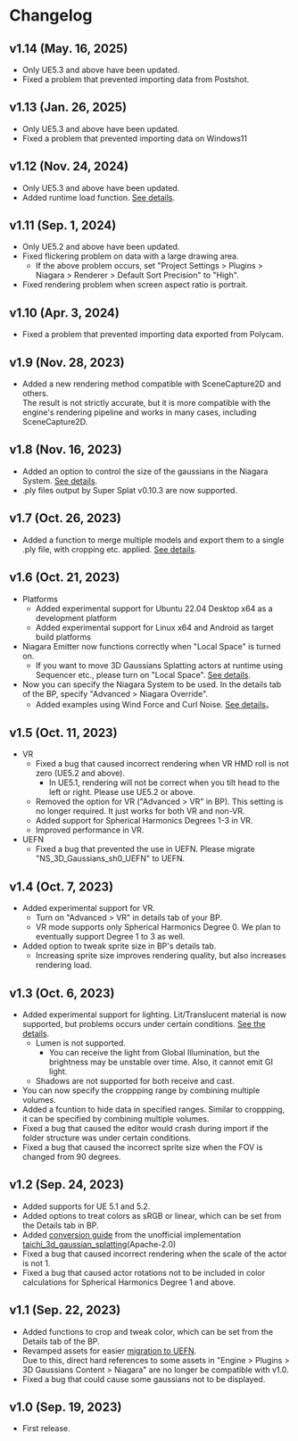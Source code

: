 # Changelog

## v1.14 (May. 16, 2025)
- Only UE5.3 and above have been updated.
- Fixed a problem that prevented importing data from Postshot.

## v1.13 (Jan. 26, 2025)
- Only UE5.3 and above have been updated.
- Fixed a problem that prevented importing data on Windows11

## v1.12 (Nov. 24, 2024)
- Only UE5.3 and above have been updated.
- Added runtime load function. [See details](../how-to-runtimeload).

## v1.11 (Sep. 1, 2024)
- Only UE5.2 and above have been updated.
- Fixed flickering problem on data with a large drawing area.
    - If the above problem occurs, set "Project Settings > Plugins > Niagara > Renderer > Default Sort Precision" to "High".
- Fixed rendering problem when screen aspect ratio is portrait.

## v1.10 (Apr. 3, 2024)
- Fixed a problem that prevented importing data exported from Polycam.

## v1.9 (Nov. 28, 2023)
- Added a new rendering method compatible with SceneCapture2D and others.  
	The result is not strictly accurate, but it is more compatible with the engine's rendering pipeline and works in many cases, including SceneCapture2D.

## v1.8 (Nov. 16, 2023)
- Added an option to control the size of the gaussians in the Niagara System. [See details](../how-to-niagara/#use-your-own-niagara).
- .ply files output by Super Splat v0.10.3 are now supported.

## v1.7 (Oct. 26, 2023)
- Added a function to merge multiple models and export them to a single .ply file, with cropping etc. applied. [See details](../how-to-export).

## v1.6 (Oct. 21, 2023)
- Platforms
    - Added experimental support for Ubuntu 22.04 Desktop x64 as a development platform
    - Added experimental support for Linux x64 and Android as target build platforms
- Niagara Emitter now functions correctly when "Local Space" is turned on.
    - If you want to move 3D Gaussians Splatting actors at runtime using Sequencer etc., please turn on "Local Space". [See details](../how-to-niagara).
- Now you can specify the Niagara System to be used. In the details tab of the BP, specify "Advanced > Niagara Override".
    - Added examples using Wind Force and Curl Noise. [See details](../how-to-niagara/#use-your-own-niagara)。

## v1.5 (Oct. 11, 2023)
- VR
    - Fixed a bug that caused incorrect rendering when VR HMD roll is not zero (UE5.2 and above).
        - In UE5.1, rendering will not be correct when you tilt head to the left or right. Please use UE5.2 or above.
    - Removed the option for VR ("Advanced > VR" in BP). This setting is no longer required. It just works for both VR and non-VR.
    - Added support for Spherical Harmonics Degrees 1-3 in VR.
    - Improved performance in VR.
- UEFN
    - Fixed a bug that prevented the use in UEFN. Please migrate "NS_3D_Gaussians_sh0_UEFN" to UEFN.

## v1.4 (Oct. 7, 2023)
- Added experimental support for VR.
    - Turn on "Advanced > VR" in details tab of your BP.
    - VR mode supports only Spherical Harmonics Degree 0. We plan to eventually support Degree 1 to 3 as well.
- Added option to tweak sprite size in BP's details tab.
    - Increasing sprite size improves rendering quality, but also increases rendering load.

## v1.3 (Oct. 6, 2023)
- Added experimental support for lighting. Lit/Translucent material is now supported, but problems occurs under certain conditions. [See the details](../how-to-import#known-issues).
    - Lumen is not supported.
        - You can receive the light from Global Illumination, but the brightness may be unstable over time. Also, it cannot emit GI light.
    - Shadows are not supported for both receive and cast.
- You can now specify the croppping range by combining multiple volumes.
- Added a fcuntion to hide data in specified ranges. Similar to croppping, it can be specified by combining multiple volumes.
- Fixed a bug that caused the editor would crash during import if the folder structure was under certain conditions.
- Fixed a bug that caused the incorrect sprite size when the FOV is changed from 90 degrees.

## v1.2 (Sep. 24, 2023)
- Added supports for UE 5.1 and 5.2.
- Added options to treat colors as sRGB or linear, which can be set from the Details tab in BP.
- Added [conversion guide](../how-to-unofficial) from the unofficial implementation [taichi_3d_gaussian_splatting](https://github.com/wanmeihuali/taichi_3d_gaussian_splatting)(Apache-2.0)
- Fixed a bug that caused incorrect rendering when the scale of the actor is not 1.
- Fixed a bug that caused actor rotations not to be included in color calculations for Spherical Harmonics Degree 1 and above.

## v1.1 (Sep. 22, 2023)
- Added functions to crop and tweak color, which can be set from the Details tab of the BP.
- Revamped assets for easier [migration to UEFN](../how-to-uefn).  
  Due to this, direct hard references to some assets in "Engine > Plugins > 3D Gaussians Content > Niagara" are no longer be compatible with v1.0.
- Fixed a bug that could cause some gaussians not to be displayed.

## v1.0 (Sep. 19, 2023)
- First release.
